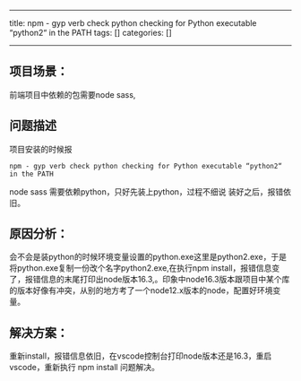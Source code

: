 
--- 
title:  npm - gyp verb check python checking for Python executable “python2“ in the PATH 
tags: []
categories: [] 

---
## 项目场景：

前端项目中依赖的包需要node sass,

## 问题描述

项目安装的时候报

```
npm - gyp verb check python checking for Python executable “python2“ in the PATH

```

node sass 需要依赖python，只好先装上python，过程不细说 装好之后，报错依旧。

## 原因分析：

会不会是装python的时候环境变量设置的python.exe这里是python2.exe，于是将python.exe复制一份改个名字python2.exe,在执行npm install，报错信息变了，报错信息的末尾打印出node版本16.3,。印象中node16.3版本跟项目中某个库的版本好像有冲突，从别的地方考了一个node12.x版本的node，配置好环境变量。

## 解决方案：

重新install，报错信息依旧，在vscode控制台打印node版本还是16.3，重启vscode，重新执行 npm install 问题解决。
